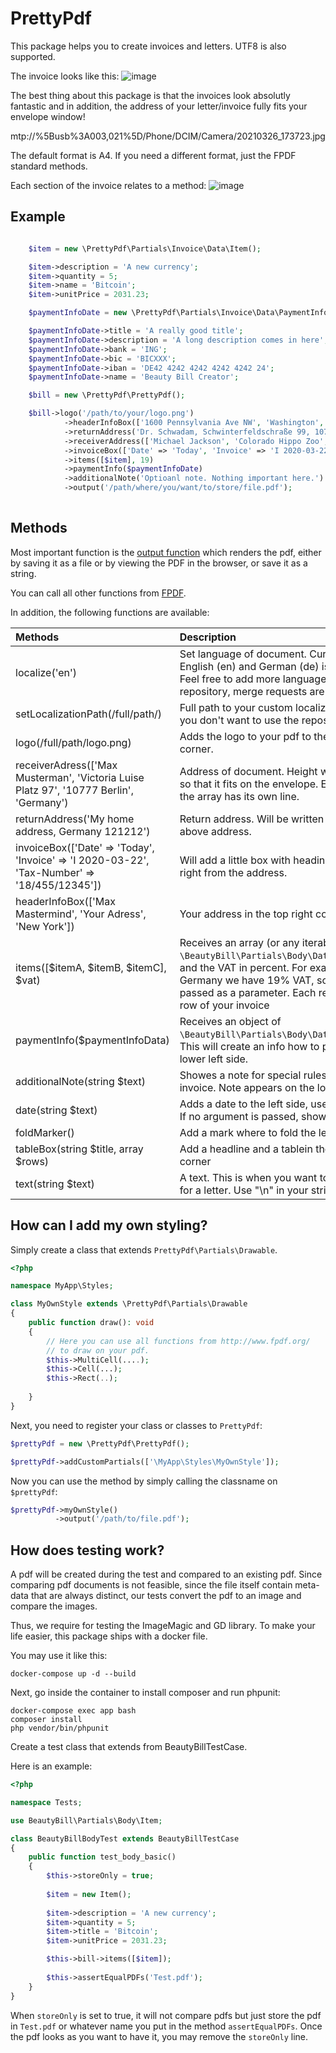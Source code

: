 # PrettyPdf

This package helps you to create invoices and letters. UTF8 is also supported.

The invoice looks like this:
![image](https://user-images.githubusercontent.com/1765602/112662390-ed54f900-8e57-11eb-905f-957982939b81.png)

The best thing about this package is that the invoices look absolutly fantastic and in addition, the address of your letter/invoice fully fits your envelope window! 

mtp://%5Busb%3A003,021%5D/Phone/DCIM/Camera/20210326_173723.jpg

The default format is A4. If you need a different format, just the FPDF standard methods.


Each section of the invoice relates to a method:
![image](https://user-images.githubusercontent.com/1765602/112663289-f0041e00-8e58-11eb-81cd-2826b0780f4b.png)



## Example

```php 

    $item = new \PrettyPdf\Partials\Invoice\Data\Item();

    $item->description = 'A new currency';
    $item->quantity = 5;
    $item->name = 'Bitcoin';
    $item->unitPrice = 2031.23;

    $paymentInfoDate = new \PrettyPdf\Partials\Invoice\Data\PaymentInfo();

    $paymentInfoDate->title = 'A really good title';
    $paymentInfoDate->description = 'A long description comes in here';
    $paymentInfoDate->bank = 'ING';
    $paymentInfoDate->bic = 'BICXXX';
    $paymentInfoDate->iban = 'DE42 4242 4242 4242 4242 24';
    $paymentInfoDate->name = 'Beauty Bill Creator';

    $bill = new \PrettyPdf\PrettyPdf();

    $bill->logo('/path/to/your/logo.png')
            ->headerInfoBox(['1600 Pennsylvania Ave NW', 'Washington', 'DC 20500', 'United States', 'Beauty Bill Package', 'info@drnielsen.de'])
            ->returnAddress('Dr. Schwadam, Schwinterfeldschraße 99, 10777 Berlin, Germany')
            ->receiverAddress(['Michael Jackson', 'Colorado Hippo Zoo', '5225 Figueroa Mountain Rd', 'Los Olivos', 'CA 93441', 'United States'])
            ->invoiceBox(['Date' => 'Today', 'Invoice' => 'I 2020-03-22', 'Tax-Number' => '18/455/12345'])
            ->items([$item], 19)
            ->paymentInfo($paymentInfoDate)
            ->additionalNote('Optioanl note. Nothing important here.')
            ->output('/path/where/you/want/to/store/file.pdf');
            
```

## Methods

Most important function is the [output function](http://www.fpdf.org/en/doc/output.htm)
which renders the pdf, either by saving
it as a file or by viewing the PDF in the browser, or
save it as a string.

You can call all other functions from [FPDF](http://www.fpdf.org).

In addition, the following functions are available:


| Methods               | Description |
| :-------------  | :-----|
| localize('en')     | Set language of document. Currently only English (en) and German (de) is supported. Feel free to add more languages to the repository, merge requests are welcome.  |
| setLocalizationPath(/full/path/)      |    Full path to your custom localization files, if you don't want to use the repositorie ones.  |
| logo(/full/path/logo.png) | Adds the logo to your pdf to the top left corner.  |
| receiverAdress(['Max Musterman', 'Victoria Luise Platz 97', '10777 Berlin', 'Germany') | Address of document. Height will be adjustet so that it fits on the envelope. Each entry of the array has its own line.  |
| returnAddress('My home address, Germany 121212') |Return address. Will be written as single line above address. |
| invoiceBox(['Date' => 'Today', 'Invoice' => 'I 2020-03-22', 'Tax-Number' => '18/455/12345']) | Will add a little box with heading "Invoice" right from the address.|
| headerInfoBox(['Max Mastermind', 'Your Adress', 'New York']) | Your address in the top right corner. |
| items([$itemA, $itemB, $itemC], $vat) | Receives an array (or any iterable object) of `\BeautyBill\Partials\Body\Data\Item` objects and the VAT in percent. For example, in Germany we have 19% VAT, so 19 has to be passed as a parameter. Each represents a row of your invoice |
| paymentInfo($paymentInfoData) |  Receives an object of `\BeautyBill\Partials\Body\Data\PaymentInfo`. This will create an info how to pay on the lower left side. | 
| additionalNote(string $text) | Showes a note for special rules that apply to invoice. Note appears on the lower right side. | 
| date(string $text) |Adds a date to the left side, usefull for letters. If no argument is passed, show current date|
| foldMarker() |Add a mark where to fold the letter| 
| tableBox(string $title, array $rows) |Add a headline and a tablein the top right corner|
| text(string $text) | A text. This is when you want to use this class for a letter. Use "\n" in your string for returns |

## How can I add my own styling?

Simply create a class that extends `PrettyPdf\Partials\Drawable`. 

```php 
<?php 

namespace MyApp\Styles;

class MyOwnStyle extends \PrettyPdf\Partials\Drawable
{
    public function draw(): void 
    {
        // Here you can use all functions from http://www.fpdf.org/ 
        // to draw on your pdf.
        $this->MultiCell(....);
        $this->Cell(...);
        $this->Rect(..);
        
    }
}
```
Next, you need to register your class or classes to `PrettyPdf`:

```php 
$prettyPdf = new \PrettyPdf\PrettyPdf();

$prettyPdf->addCustomPartials(['\MyApp\Styles\MyOwnStyle']);
```

Now you can use the method by simply calling the classname on `$prettyPdf`:

```php 
$prettyPdf->myOwnStyle()
          ->output('/path/to/file.pdf');   
```



## How does testing work?

A pdf will be created during the test and compared to
an existing pdf. Since comparing pdf documents is not feasible,
since the file itself contain meta-data that are always distinct, 
our tests convert the pdf to an image and compare the images.

Thus, we require for testing the ImageMagic and GD library.
To make your life easier, this package ships with a docker file.

You may use it like this:

```
docker-compose up -d --build
```

Next, go inside the container to install composer and run phpunit: 

```
docker-compose exec app bash
composer install
php vendor/bin/phpunit
```

Create a test class that extends from  BeautyBillTestCase.

Here is an example:

```php 
<?php

namespace Tests;

use BeautyBill\Partials\Body\Item;

class BeautyBillBodyTest extends BeautyBillTestCase
{
    public function test_body_basic()
    {
        $this->storeOnly = true;
        
        $item = new Item();
        
        $item->description = 'A new currency';
        $item->quantity = 5;
        $item->title = 'Bitcoin';
        $item->unitPrice = 2031.23;

        $this->bill->items([$item]);
        
        $this->assertEqualPDFs('Test.pdf');
    }
}
```

When `storeOnly` is set to true, it will not compare pdfs but
just store the pdf in `Test.pdf` or whatever name you put in the method
`assertEqualPDFs`. Once the pdf looks as you want to have it,
you may remove the `storeOnly` line.
